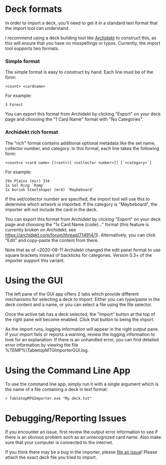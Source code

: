 # Deck formats

In order to import a deck, you'll need to get it in a standard text format that the import tool can understand.

I recommend using a deck building tool like [Archidekt](https://archidekt.com/) to construct this, as this will ensure that you have no misspellings or typos. Currently, the import tool supports two formats.

### Simple format

The simple format is easy to construct by hand. Each line must be of the form:
```
<count> <cardname>
```
For example:
```
3 Forest
```

You can export this format from Archidekt by clicking "Export" on your deck page and choosing the "1 Card Name" format with "No Categories".

### Archidekt rich format

The "rich" format contains additional optional metadata like the set name, collector number, and category. In this format, each line takes the following form:
```
<count>x <card name> [(<set>)[ <collector number>]] [`<category>`]
``` 
For example:
```
29x Plains (mir) 334
1x Sol Ring `Ramp` 
1x Auriok Steelshaper (mrd) `Maybeboard` 
```

If the set/collector number are specified, the import tool will use this to determine which artwork is imported. If the category is "Maybeboard", the importer will not include the card in the deck.

You can export this format from Archidekt by clicking "Export" on your deck page and choosing the "1x Card Name (code)..." format (this feature is currently broken on Archidekt; see https://archidekt.com/forum/thread/714914/1). Alternatively, you can click "Edit" and copy-paste the content from there.

Note that as of ~2020-08-11 Archidekt changed the edit panel format to use square brackets instead of backticks for categories. Version 0.3+ of the importer support this variant.

# Using the GUI

The left pane of the GUI app offers 2 tabs which provide different mechanisms for selecting a deck to import. Either you can type/paste in the deck content and a name, or you can select a file using the file selector.

Once the active tab has a deck selected, the "Import" button at the top of the right pane will become enabled. Click that button to being the import. 

As the import runs, logging information will appear in the right output pane. If your import fails or reports a warning, review the logging information to look for an explanation. If there is an unhandled error, you can find detailed error information by viewing the file %TEMP%\TabletopMTGImporterGUI.log.

# Using the Command Line App

To use the command line app, simply run it with a single argument which is the name of a file containing a deck in text format:
```
> TabletopMTGImporter.exe "My deck.txt"
```

# Debugging/Reporting Issues

If you encounter an issue, first review the output error information to see if there is an obvious problem such as an unrecognized card name. Also make sure that your computer is connected to the internet.

If you think there may be a bug in the importer, please [file an issue](https://github.com/madelson/TabletopSimulatorMTGDeckImporter/issues/new)! Please attach the exact deck file you tried to import.